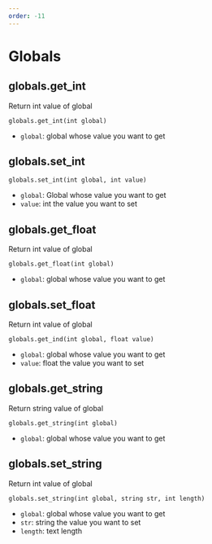 ```yaml
---
order: -11
---
```


# Globals

## globals.get_int
Return int value of global

`globals.get_int(int global)`
* `global`: global whose value you want to get

## globals.set_int

`globals.set_int(int global, int value)`
* `global`: Global whose value you want to get
* `value`: int the value you want to set

## globals.get_float
Return int value of global

`globals.get_float(int global)`
* `global`: global whose value you want to get

## globals.set_float
Return int value of global

`globals.get_ind(int global, float value)`
* `global`: global whose value you want to get
* `value`: float the value you want to set

## globals.get_string
Return string value of global

`globals.get_string(int global)`
* `global`: global whose value you want to get

## globals.set_string
Return int value of global

`globals.set_string(int global, string str, int length)`
* `global`: global whose value you want to get
* `str`: string the value you want to set
* `length`: text length